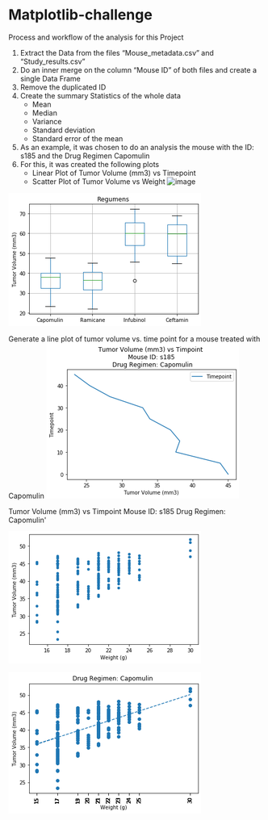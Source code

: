 # Matplotlib-challenge

Process and workflow of the analysis for this Project

1.	Extract the Data from the files “Mouse_metadata.csv” and “Study_results.csv”
2.	Do an inner merge on the column “Mouse ID” of both files and create a single Data Frame
3.	Remove the duplicated ID
4.	Create the summary Statistics of the whole data
    - Mean
    - Median
    - Variance
    - Standard deviation
    - Standard error of the mean
5.	As an example, it was chosen to do an analysis the mouse with the ID: s185 and the Drug Regimen Capomulin
6.	For this, it was created the following plots
    - Linear Plot of Tumor Volume (mm3) vs Timepoint
    - Scatter Plot of Tumor Volume vs Weight
![image](https://user-images.githubusercontent.com/49955534/127284647-4e172868-9258-4d64-a221-7ce421f85da1.png)


![Capomulin](images/boxPlot.png)

Generate a line plot of tumor volume vs. time point for a mouse treated with Capomulin
![Capmoulin](images/TumorVolume.png)

Tumor Volume (mm3) vs Timpoint Mouse ID: s185 Drug Regimen: Capomulin'

![Scatte Plot](images/scatter.png)

![Scatter Plot](images/scatterCorelation.png)
